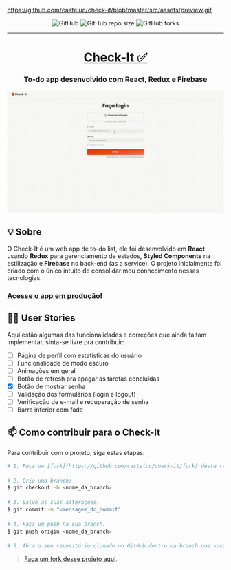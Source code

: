 https://github.com/casteluc/check-it/blob/master/src/assets/preview.gif

<p align="center">
  <img alt="GitHub" src="https://img.shields.io/github/license/casteluc/check-it?style=for-the-badge">
  <img alt="GitHub repo size" src="https://img.shields.io/github/repo-size/casteluc/check-it?style=for-the-badge">
  <img alt="GitHub forks" src="https://img.shields.io/github/forks/casteluc/check-it?style=for-the-badge">
</p>

<hr />
  <a  href="https://check-it-e7b13.firebaseapp.com/">
    <h1 align="center">Check-It ✅</h1>
  </a>
  
  <h3 align="center">To-do app desenvolvido com React, Redux e Firebase</h3>
  
  ![App preview](https://github.com/casteluc/check-it/blob/master/src/assets/preview.gif)
 
## 💡 Sobre
O Check-It é um web app de to-do list, ele foi desenvolvido em **React** usando **Redux** para gerenciamento de estados, **Styled Components** na estilização e **Firebase** no back-end (as a service). O projeto inicialmente foi criado com o único intuito de consolidar meu conhecimento nessas tecnologias.

### [Acesse o app em produção!](https://check-it-e7b13.firebaseapp.com/)

## 👨‍💻 User Stories
Aqui estão algumas das funcionalidades e correções que ainda faltam implementar, sinta-se livre pra contribuir:

- [ ] Página de perfil com estatísticas do usuário
- [ ] Funcionalidade de modo escuro
- [ ] Animações em geral
- [ ] Botão de refresh pra apagar as tarefas concluídas
- [x] Botão de mostrar senha
- [ ] Validação dos formulários (login e logout)
- [ ] Verificação de e-mail e recuperação de senha
- [ ] Barra inferior com fade

## 📫 Como contribuir para o Check-It
Para contribuir com o projeto, siga estas etapas:

```bash
# 1. Faça um [fork](https://github.com/casteluc/check-it/fork) deste repositório no GitHub.

# 2. Crie uma branch:
$ git checkout -b <nome_da_branch>

# 3. Salve as suas alterações:
$ git commit -m "<mensagem_do_commit"

# 4. Faça um push na sua branch:
$ git push origin <nome_da_branch>

# 5. Abra o seu repositório clonado no GitHub dentro da branch que você criou e faça a solicitação de pull.
```

> [Faça um fork desse projeto aqui](https://github.com/casteluc/check-it/fork).
